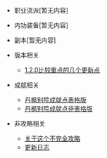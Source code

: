 <!-- docs/_sidebar.md -->

* 职业流派[暂无内容]


* 内功装备[暂无内容]


*  副本[暂无内容]


* 版本相关
  * [1.2.0比较重点的几个更新点](/content/version/1.2.0.md)

* 成就相关
  * [丹枫别院成就点表格版](/content/achievement/danfengbieyuan.md)
  * [丹枫别院成就点非表格版](/content/achievement/danfeng_search.md)

* 非攻略相关
  * [关于这个不完全攻略](/content/about.md)
  * [更新日志](/content/updatelog.md)